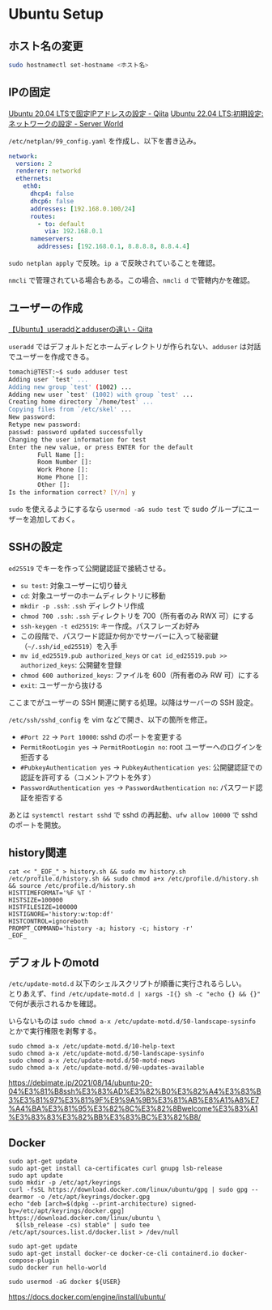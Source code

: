 # Ubuntu Setup

## ホスト名の変更

```bash
sudo hostnamectl set-hostname <ホスト名>
```

## IPの固定

[Ubuntu 20.04 LTSで固定IPアドレスの設定 - Qiita](https://qiita.com/zen3/items/757f96cbe522a9ad397d)
[Ubuntu 22.04 LTS:初期設定:ネットワークの設定 - Server World](https://www.server-world.info/query?os=Ubuntu_22.04&p=initial_conf&f=3)

`/etc/netplan/99_config.yaml` を作成し、以下を書き込み。

```yaml
network:
  version: 2
  renderer: networkd
  ethernets:
    eth0:
      dhcp4: false
      dhcp6: false
      addresses: [192.168.0.100/24]
      routes:
        - to: default
          via: 192.168.0.1
      nameservers:
        addresses: [192.168.0.1, 8.8.8.8, 8.8.4.4]
```

`sudo netplan apply` で反映。`ip a` で反映されていることを確認。

`nmcli` で管理されている場合もある。この場合、`nmcli d` で管轄内かを確認。

## ユーザーの作成

[【Ubuntu】useraddとadduserの違い - Qiita](https://qiita.com/kaitoland/items/386ebc94c3efa17bbecb)

`useradd` ではデフォルトだとホームディレクトリが作られない、`adduser` は対話でユーザーを作成できる。

```bash
tomachi@TEST:~$ sudo adduser test
Adding user `test' ...
Adding new group `test' (1002) ...
Adding new user `test' (1002) with group `test' ...
Creating home directory `/home/test' ...
Copying files from `/etc/skel' ...
New password:
Retype new password:
passwd: password updated successfully
Changing the user information for test
Enter the new value, or press ENTER for the default
        Full Name []:
        Room Number []:
        Work Phone []:
        Home Phone []:
        Other []:
Is the information correct? [Y/n] y
```

`sudo` を使えるようにするなら `usermod -aG sudo test` で sudo グループにユーザーを追加しておく。

## SSHの設定

`ed25519` でキーを作って公開鍵認証で接続させる。

- `su test`: 対象ユーザーに切り替え
- `cd`: 対象ユーザーのホームディレクトリに移動
- `mkdir -p .ssh`: `.ssh` ディレクトリ作成
- `chmod 700 .ssh`: `.ssh` ディレクトリを 700（所有者のみ RWX 可）にする
- `ssh-keygen -t ed25519`: キー作成。パスフレーズお好み
- この段階で、パスワード認証か何かでサーバーに入って秘密鍵（`~/.ssh/id_ed25519`）を入手
- `mv id_ed25519.pub authorized_keys` or `cat id_ed25519.pub >> authorized_keys`: 公開鍵を登録
- `chmod 600 authorized_keys`: ファイルを 600（所有者のみ RW 可）にする
- `exit`: ユーザーから抜ける

ここまでがユーザーの SSH 関連に関する処理。以降はサーバーの SSH 設定。

`/etc/ssh/sshd_config` を vim などで開き、以下の箇所を修正。

- `#Port 22` → `Port 10000`: sshd のポートを変更する
- `PermitRootLogin yes` → `PermitRootLogin no`: root ユーザーへのログインを拒否する
- `#PubkeyAuthentication yes` → `PubkeyAuthentication yes`: 公開鍵認証での認証を許可する（コメントアウトを外す）
- `PasswordAuthentication yes` → `PasswordAuthentication no`: パスワード認証を拒否する

あとは `systemctl restart sshd` で sshd の再起動、`ufw allow 10000` で sshd のポートを開放。

## history関連

```shell
cat << "_EOF_" > history.sh && sudo mv history.sh /etc/profile.d/history.sh && sudo chmod a+x /etc/profile.d/history.sh && source /etc/profile.d/history.sh
HISTTIMEFORMAT='%F %T '
HISTSIZE=100000
HISTFILESIZE=100000
HISTIGNORE='history:w:top:df'
HISTCONTROL=ignoreboth
PROMPT_COMMAND='history -a; history -c; history -r'
_EOF_
```

## デフォルトのmotd

`/etc/update-motd.d` 以下のシェルスクリプトが順番に実行されるらしい。  
とりあえず、`find /etc/update-motd.d | xargs -I{} sh -c "echo {} && {}"` で何が表示されるかを確認。

いらないものは `sudo chmod a-x /etc/update-motd.d/50-landscape-sysinfo` とかで実行権限を剥奪する。

```shell
sudo chmod a-x /etc/update-motd.d/10-help-text
sudo chmod a-x /etc/update-motd.d/50-landscape-sysinfo
sudo chmod a-x /etc/update-motd.d/50-motd-news
sudo chmod a-x /etc/update-motd.d/90-updates-available
```

https://debimate.jp/2021/08/14/ubuntu-20-04%E3%81%B8ssh%E3%83%AD%E3%82%B0%E3%82%A4%E3%83%B3%E3%81%97%E3%81%9F%E9%9A%9B%E3%81%AB%E8%A1%A8%E7%A4%BA%E3%81%95%E3%82%8C%E3%82%8Bwelcome%E3%83%A1%E3%83%83%E3%82%BB%E3%83%BC%E3%82%B8/

## Docker

```shell
sudo apt-get update
sudo apt-get install ca-certificates curl gnupg lsb-release
sudo apt update
sudo mkdir -p /etc/apt/keyrings
curl -fsSL https://download.docker.com/linux/ubuntu/gpg | sudo gpg --dearmor -o /etc/apt/keyrings/docker.gpg
echo "deb [arch=$(dpkg --print-architecture) signed-by=/etc/apt/keyrings/docker.gpg] https://download.docker.com/linux/ubuntu \
  $(lsb_release -cs) stable" | sudo tee /etc/apt/sources.list.d/docker.list > /dev/null

sudo apt-get update
sudo apt-get install docker-ce docker-ce-cli containerd.io docker-compose-plugin
sudo docker run hello-world

sudo usermod -aG docker ${USER}
```

https://docs.docker.com/engine/install/ubuntu/
